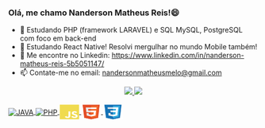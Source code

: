 ### Olá, me chamo Nanderson Matheus Reis!😄

- 📖 Estudando PHP (framework LARAVEL) e SQL MySQL, PostgreSQL com foco em back-end
- 📖 Estudando React Native! Resolvi mergulhar no mundo Mobile também!
- 💬 Me encontre no Linkedin: https://www.linkedin.com/in/nanderson-matheus-reis-5b5051147/
- 📫 Contate-me no email: nandersonmatheusmelo@gmail.com

<div align="center">
  <a href="https://github.com/nandmat">
  <img height="180em" src="https://github-readme-stats.vercel.app/api?username=nandmat&show_icons=true&theme=dracula&include_all_commits=true&count_private=true"/>
  <img height="180em" src="https://github-readme-stats.vercel.app/api/top-langs/?username=nandmat&layout=compact&langs_count=7&theme=dracula"/>
</div>
 
<div style="display: inline_block"><br>
   <img align="center" alt="JAVA" height="30" width="40" src="https://pics.freeicons.io/uploads/icons/png/378554371540553613-512.png">
   <img align="center" alt="PHP" height="30" width="40" src="https://www.pngkey.com/png/full/109-1090674_php-logo-png-php-logo-png-white.png">
  <img align="center" alt="JS" height="30" width="40" src="https://raw.githubusercontent.com/devicons/devicon/master/icons/javascript/javascript-plain.svg">
  <img align="center" alt="HTML" height="30" width="40" src="https://raw.githubusercontent.com/devicons/devicon/master/icons/html5/html5-original.svg">
  <img align="center" alt="CSS" height="30" width="40" src="https://raw.githubusercontent.com/devicons/devicon/master/icons/css3/css3-original.svg">
</div>

